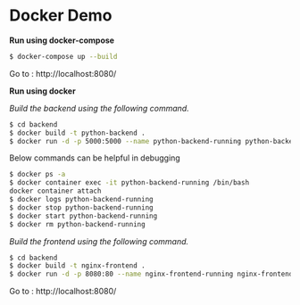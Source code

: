 # Docker Demo #

**Run using docker-compose**

```bash
$ docker-compose up --build
```

Go to : http://localhost:8080/

**Run using docker**

*Build the backend using the following command.*

```bash
$ cd backend
$ docker build -t python-backend .
$ docker run -d -p 5000:5000 --name python-backend-running python-backend
```

Below commands can be helpful in debugging
```bash
$ docker ps -a
$ docker container exec -it python-backend-running /bin/bash
docker container attach 
$ docker logs python-backend-running
$ docker stop python-backend-running
$ docker start python-backend-running
$ docker rm python-backend-running
```

*Build the frontend using the following command.*

```bash
$ cd backend
$ docker build -t nginx-frontend .
$ docker run -d -p 8080:80 --name nginx-frontend-running nginx-frontend
```

Go to : http://localhost:8080/
